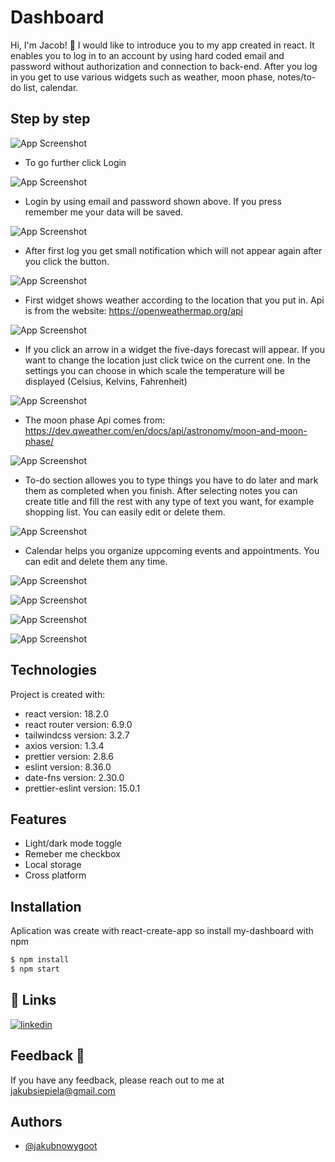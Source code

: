 
# Dashboard

Hi, I'm Jacob! 👋 I would like to introduce you to my app created in react. It enables you to log in to an account by using hard coded email and password without authorization and connection to back-end. After you log in you get to use various widgets such as weather, moon phase, notes/to-do list, calendar.




## Step by step

![App Screenshot](https://snipboard.io/32Rroh.jpg)

* To go further click Login

![App Screenshot](https://snipboard.io/zN1V9M.jpg)

* Login by using email and password shown above. If you press remember me your data will be saved.

![App Screenshot](https://snipboard.io/kyx76O.jpg)

* After first log you get small notification which will not appear again after you click the button.

![App Screenshot](https://snipboard.io/gkLJTp.jpg)

* First widget shows weather according to the location that you put in. Api is from the website: https://openweathermap.org/api

![App Screenshot](https://snipboard.io/pIK7Dq.jpg)

* If you click an arrow in a widget the five-days forecast will appear. If you want to change the location just click twice on the current one. In the settings you can choose in which scale the temperature will be displayed (Celsius, Kelvins, Fahrenheit)

![App Screenshot](https://snipboard.io/WUzfx5.jpg)

* The moon phase Api comes from: https://dev.qweather.com/en/docs/api/astronomy/moon-and-moon-phase/

![App Screenshot](https://snipboard.io/yTnisY.jpg)

* To-do section allowes you to type things you have to do later and mark them as completed when you finish. After selecting notes you can create title and fill the rest with any type of text you want, for example shopping list. You can easily edit or delete them.


![App Screenshot](https://snipboard.io/HbrxSP.jpg)

* Calendar helps you organize uppcoming events and appointments. You can edit and delete them any time.


![App Screenshot](https://snipboard.io/ho14xj.jpg)

![App Screenshot](https://snipboard.io/iybowO.jpg)

![App Screenshot](https://snipboard.io/X3FuQb.jpg)

![App Screenshot](https://snipboard.io/D2GXp5.jpg)

## Technologies
Project is created with:
* react version: 18.2.0
* react router version: 6.9.0
* tailwindcss version: 3.2.7
* axios version: 1.3.4
* prettier version: 2.8.6
* eslint version: 8.36.0
* date-fns version: 2.30.0
* prettier-eslint version: 15.0.1




## Features

- Light/dark mode toggle
- Remeber me checkbox
- Local storage
- Cross platform


## Installation
Aplication was create with react-create-app
so install my-dashboard with npm

```bash
$ npm install
$ npm start
```

## 🔗 Links

[![linkedin](https://img.shields.io/badge/linkedin-0A66C2?style=for-the-badge&logo=linkedin&logoColor=white)](https://www.linkedin.com/in/jakub-siepiela-239223282//)



## Feedback 🚀

If you have any feedback, please reach out to me at jakubsiepiela@gmail.com


## Authors

- [@jakubnowygoot](https://github.com/jakubnowygoot)

